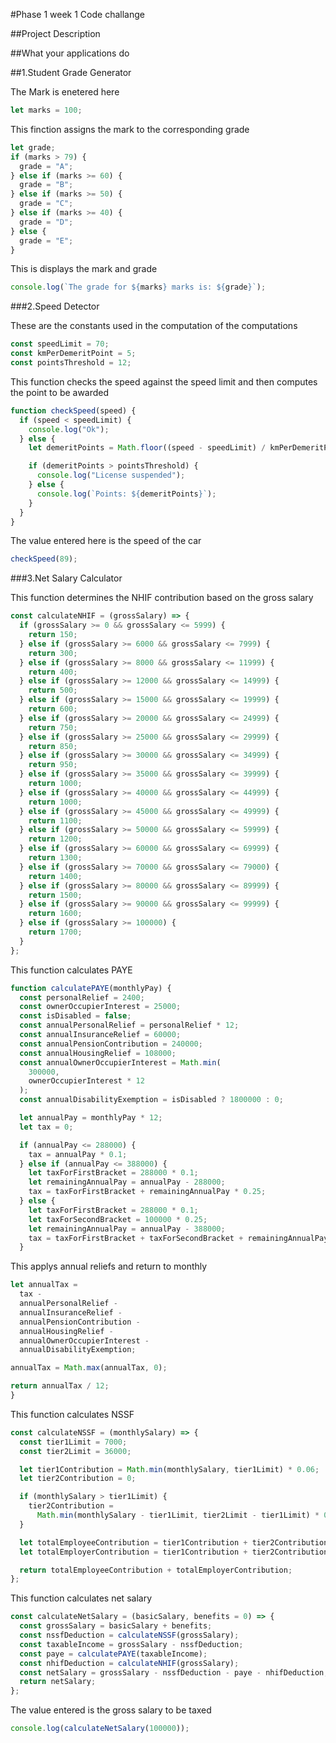 #Phase 1 week 1 Code challange

##Project Description

##What your applications do

##1.Student Grade Generator

The Mark is enetered here

```js
let marks = 100;
```

This finction assigns the mark to the corresponding grade

```js
let grade;
if (marks > 79) {
  grade = "A";
} else if (marks >= 60) {
  grade = "B";
} else if (marks >= 50) {
  grade = "C";
} else if (marks >= 40) {
  grade = "D";
} else {
  grade = "E";
}
```

This is displays the mark and grade

```js
console.log(`The grade for ${marks} marks is: ${grade}`);
```

###2.Speed Detector

These are the constants used in the computation of the computations

```js
const speedLimit = 70;
const kmPerDemeritPoint = 5;
const pointsThreshold = 12;
```

This function checks the speed against the speed limit and then computes the point to be awarded

```js
function checkSpeed(speed) {
  if (speed < speedLimit) {
    console.log("Ok");
  } else {
    let demeritPoints = Math.floor((speed - speedLimit) / kmPerDemeritPoint);

    if (demeritPoints > pointsThreshold) {
      console.log("License suspended");
    } else {
      console.log(`Points: ${demeritPoints}`);
    }
  }
}
```

The value entered here is the speed of the car

```js
checkSpeed(89);
```

###3.Net Salary Calculator

This function determines the NHIF contribution based on the gross salary

```js
const calculateNHIF = (grossSalary) => {
  if (grossSalary >= 0 && grossSalary <= 5999) {
    return 150;
  } else if (grossSalary >= 6000 && grossSalary <= 7999) {
    return 300;
  } else if (grossSalary >= 8000 && grossSalary <= 11999) {
    return 400;
  } else if (grossSalary >= 12000 && grossSalary <= 14999) {
    return 500;
  } else if (grossSalary >= 15000 && grossSalary <= 19999) {
    return 600;
  } else if (grossSalary >= 20000 && grossSalary <= 24999) {
    return 750;
  } else if (grossSalary >= 25000 && grossSalary <= 29999) {
    return 850;
  } else if (grossSalary >= 30000 && grossSalary <= 34999) {
    return 950;
  } else if (grossSalary >= 35000 && grossSalary <= 39999) {
    return 1000;
  } else if (grossSalary >= 40000 && grossSalary <= 44999) {
    return 1000;
  } else if (grossSalary >= 45000 && grossSalary <= 49999) {
    return 1100;
  } else if (grossSalary >= 50000 && grossSalary <= 59999) {
    return 1200;
  } else if (grossSalary >= 60000 && grossSalary <= 69999) {
    return 1300;
  } else if (grossSalary >= 70000 && grossSalary <= 79000) {
    return 1400;
  } else if (grossSalary >= 80000 && grossSalary <= 89999) {
    return 1500;
  } else if (grossSalary >= 90000 && grossSalary <= 99999) {
    return 1600;
  } else if (grossSalary >= 100000) {
    return 1700;
  }
};
```

This function calculates PAYE

```js
function calculatePAYE(monthlyPay) {
  const personalRelief = 2400;
  const ownerOccupierInterest = 25000;
  const isDisabled = false;
  const annualPersonalRelief = personalRelief * 12;
  const annualInsuranceRelief = 60000;
  const annualPensionContribution = 240000;
  const annualHousingRelief = 108000;
  const annualOwnerOccupierInterest = Math.min(
    300000,
    ownerOccupierInterest * 12
  );
  const annualDisabilityExemption = isDisabled ? 1800000 : 0;

  let annualPay = monthlyPay * 12;
  let tax = 0;

  if (annualPay <= 288000) {
    tax = annualPay * 0.1;
  } else if (annualPay <= 388000) {
    let taxForFirstBracket = 288000 * 0.1;
    let remainingAnnualPay = annualPay - 288000;
    tax = taxForFirstBracket + remainingAnnualPay * 0.25;
  } else {
    let taxForFirstBracket = 288000 * 0.1;
    let taxForSecondBracket = 100000 * 0.25;
    let remainingAnnualPay = annualPay - 388000;
    tax = taxForFirstBracket + taxForSecondBracket + remainingAnnualPay * 0.3;
  }
```

This applys annual reliefs and return to monthly

```js
let annualTax =
  tax -
  annualPersonalRelief -
  annualInsuranceRelief -
  annualPensionContribution -
  annualHousingRelief -
  annualOwnerOccupierInterest -
  annualDisabilityExemption;

annualTax = Math.max(annualTax, 0);

return annualTax / 12;
}
```

This function calculates NSSF

```js
const calculateNSSF = (monthlySalary) => {
  const tier1Limit = 7000;
  const tier2Limit = 36000;

  let tier1Contribution = Math.min(monthlySalary, tier1Limit) * 0.06;
  let tier2Contribution = 0;

  if (monthlySalary > tier1Limit) {
    tier2Contribution =
      Math.min(monthlySalary - tier1Limit, tier2Limit - tier1Limit) * 0.06;
  }

  let totalEmployeeContribution = tier1Contribution + tier2Contribution;
  let totalEmployerContribution = tier1Contribution + tier2Contribution;

  return totalEmployeeContribution + totalEmployerContribution;
};
```

This function calculates net salary

```js
const calculateNetSalary = (basicSalary, benefits = 0) => {
  const grossSalary = basicSalary + benefits;
  const nssfDeduction = calculateNSSF(grossSalary);
  const taxableIncome = grossSalary - nssfDeduction;
  const paye = calculatePAYE(taxableIncome);
  const nhifDeduction = calculateNHIF(grossSalary);
  const netSalary = grossSalary - nssfDeduction - paye - nhifDeduction;
  return netSalary;
};
```

The value entered is the gross salary to be taxed

```js
console.log(calculateNetSalary(100000));
```

